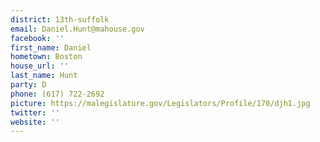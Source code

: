 ```yaml
---
district: 13th-suffolk
email: Daniel.Hunt@mahouse.gov
facebook: ''
first_name: Daniel
hometown: Boston
house_url: ''
last_name: Hunt
party: D
phone: (617) 722-2692
picture: https://malegislature.gov/Legislators/Profile/170/djh1.jpg
twitter: ''
website: ''
---
```

